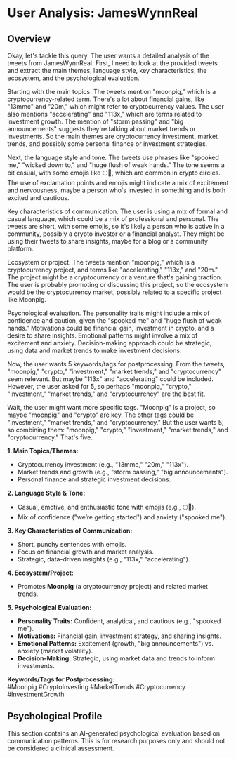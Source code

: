 # User Analysis: JamesWynnReal

## Overview

<think>
Okay, let's tackle this query. The user wants a detailed analysis of the tweets from JamesWynnReal. First, I need to look at the provided tweets and extract the main themes, language style, key characteristics, the ecosystem, and the psychological evaluation.

Starting with the main topics. The tweets mention "moonpig," which is a cryptocurrency-related term. There's a lot about financial gains, like "13mmc" and "20m," which might refer to cryptocurrency values. The user also mentions "accelerating" and "113x," which are terms related to investment growth. The mention of "storm passing" and "big announcements" suggests they're talking about market trends or investments. So the main themes are cryptocurrency investment, market trends, and possibly some personal finance or investment strategies.

Next, the language style and tone. The tweets use phrases like "spooked me," "wicked down to," and "huge flush of weak hands." The tone seems a bit casual, with some emojis like 🌕🐷, which are common in crypto circles. The use of exclamation points and emojis might indicate a mix of excitement and nervousness, maybe a person who's invested in something and is both excited and cautious.

Key characteristics of communication. The user is using a mix of formal and casual language, which could be a mix of professional and personal. The tweets are short, with some emojis, so it's likely a person who is active in a community, possibly a crypto investor or a financial analyst. They might be using their tweets to share insights, maybe for a blog or a community platform.

Ecosystem or project. The tweets mention "moonpig," which is a cryptocurrency project, and terms like "accelerating," "113x," and "20m." The project might be a cryptocurrency or a venture that's gaining traction. The user is probably promoting or discussing this project, so the ecosystem would be the cryptocurrency market, possibly related to a specific project like Moonpig.

Psychological evaluation. The personality traits might include a mix of confidence and caution, given the "spooked me" and "huge flush of weak hands." Motivations could be financial gain, investment in crypto, and a desire to share insights. Emotional patterns might involve a mix of excitement and anxiety. Decision-making approach could be strategic, using data and market trends to make investment decisions.

Now, the user wants 5 keywords/tags for postprocessing. From the tweets, "moonpig," "crypto," "investment," "market trends," and "cryptocurrency" seem relevant. But maybe "113x" and "accelerating" could be included. However, the user asked for 5, so perhaps "moonpig," "crypto," "investment," "market trends," and "cryptocurrency" are the best fit.

Wait, the user might want more specific tags. "Moonpig" is a project, so maybe "moonpig" and "crypto" are key. The other tags could be "investment," "market trends," and "cryptocurrency." But the user wants 5, so combining them: "moonpig," "crypto," "investment," "market trends," and "cryptocurrency." That's five.
</think>

**1. Main Topics/Themes:**  
- Cryptocurrency investment (e.g., "13mmc," "20m," "113x").  
- Market trends and growth (e.g., "storm passing," "big announcements").  
- Personal finance and strategic investment decisions.  

**2. Language Style & Tone:**  
- Casual, emotive, and enthusiastic tone with emojis (e.g., 🌕🐷).  
- Mix of confidence ("we’re getting started") and anxiety ("spooked me").  

**3. Key Characteristics of Communication:**  
- Short, punchy sentences with emojis.  
- Focus on financial growth and market analysis.  
- Strategic, data-driven insights (e.g., "113x," "accelerating").  

**4. Ecosystem/Project:**  
- Promotes **Moonpig** (a cryptocurrency project) and related market trends.  

**5. Psychological Evaluation:**  
- **Personality Traits:** Confident, analytical, and cautious (e.g., "spooked me").  
- **Motivations:** Financial gain, investment strategy, and sharing insights.  
- **Emotional Patterns:** Excitement (growth, "big announcements") vs. anxiety (market volatility).  
- **Decision-Making:** Strategic, using market data and trends to inform investments.  

**Keywords/Tags for Postprocessing:**  
#Moonpig #CryptoInvesting #MarketTrends #Cryptocurrency #InvestmentGrowth

## Psychological Profile

This section contains an AI-generated psychological evaluation based on communication patterns. This is for research purposes only and should not be considered a clinical assessment.